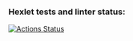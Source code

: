 ### Hexlet tests and linter status:
[![Actions Status](https://github.com/Vladislavinkov/frontend-project-44/workflows/hexlet-check/badge.svg)](https://github.com/Vladislavinkov/frontend-project-44/actions)